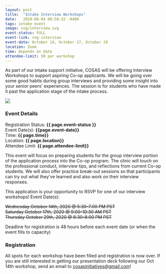 ```yaml
---
layout: post
title:  "Intake Interview Workshops"
date:   2020-08-04 00:50:32 -0400
tags: intake event
image: svg/interview.svg
event-status: FULL
event-link: reg-interview
event-date: October 14, October 17, October 29
location: Zoom
time: Depends on date
attendee-limit: 50 per workshop
---
```

As part of our intake support initiative, COSAS will be offering Interview Workshops to support aspiring Co-op applicants. We will be going over some good habits during group interviews and providing some insight into your senior peers' experiences. The session is for students who have made it past the application stage of the intake process. 

<img class="w-100 h-100" src='{{ site.baseurl }}/static_files/assets/images/intake/interview.jpg'/>

### Event Details

Registration Status: **{{ page.event-status }}**  
Event Date(s): **{{page.event-date}}**  
Time: **{{ page.time}}**  
Location: **{{ page.location}}**   
Attendee Limit: **{{ page.attendee-limit}}**  

This event will focus on preparing students for the group interview portion of the application process into the Co-op program. The clinic will touch on the professional conduct, interview tips, and reflections from current Co-op students. We will also offer practice break-out sessions so that participants can try out what they’ve learned and also work on their interview responses. 

This application is your opportunity to RSVP for one of our interview workshops!
Event Date(s): 

~~Wednesday October 14th, 2020 @ 5:30-7:00 PM PST~~  
~~Saturday October 17th, 2020 @ 9:00-10:30 AM PST~~  
~~Thursday October 29th, 2020 @ 6:30-8:00 PM PST~~  

Deadline for registration is 48 hours before each event date (or when the event fills to capacity)

### Registration

All spots for each workshop have been filled and registration is now over. If you are still interested in getting our presentation deck following our Oct 14th workshop, send an email to cosasinitiatives@gmail.com!